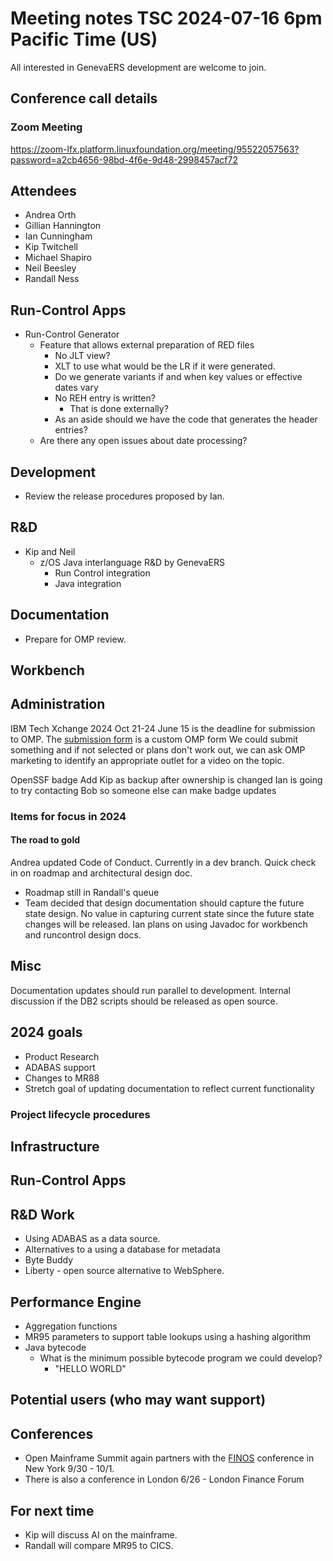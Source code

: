 # Meeting notes TSC 2024-07-16 6pm Pacific Time (US)
All interested in GenevaERS development are welcome to join.
## Conference call details
### Zoom Meeting
https://zoom-lfx.platform.linuxfoundation.org/meeting/95522057563?password=a2cb4656-98bd-4f6e-9d48-2998457acf72
## Attendees 
- Andrea Orth 
- Gillian Hannington 
- Ian Cunningham
- Kip Twitchell
- Michael Shapiro
- Neil Beesley 
- Randall Ness
<!-- 
- Bob McCormack 
- Eugene Morrow 
- Jeff Horner 
-->
## Run-Control Apps
- Run-Control Generator
  - Feature that allows external preparation of RED files 
    - No JLT view?
    - XLT to use what would be the LR if it were generated.
    - Do we generate variants if and when key values or effective dates vary
    - No REH entry is written? 
      - That is done externally?
    - As an aside should we have the code that generates the header entries?
  - Are there any open issues about date processing?  
  
## Development 
- Review the release procedures proposed by Ian. 
  
## R&D
- Kip and Neil
  - z/OS Java interlanguage R&D by GenevaERS 
    - Run Control integration
    - Java integration

## Documentation
- Prepare for OMP review. 

## Workbench


## Administration

IBM Tech Xchange 2024 Oct 21-24
June 15 is the deadline for submission to OMP. The [submission form](https://bit.ly/3Ur9lCj) is a custom OMP form
We could submit something and if not selected or plans don't work out, we can ask OMP marketing to identify an appropriate outlet for a video on the topic.

OpenSSF badge
Add Kip as backup after ownership is changed
Ian is going to try contacting Bob so someone else can make badge updates

### Items for focus in 2024

#### The road to gold
Andrea updated Code of Conduct. Currently in a dev branch.
Quick check in on roadmap and architectural design doc.
* Roadmap still in Randall's queue
* Team decided that design documentation should capture the future state design. No value in capturing current state since the future state changes will be released. Ian plans on using Javadoc for workbench and runcontrol design docs.

## Misc

Documentation updates should run parallel to development.
Internal discussion if the DB2 scripts should be released as open source.

## 2024 goals

- Product Research
- ADABAS support
- Changes to MR88
- Stretch goal of updating documentation to reflect current functionality

### Project lifecycle procedures
## Infrastructure
## Run-Control Apps
## R&D Work
- Using ADABAS as a data source.  
- Alternatives to a using a database for metadata
- Byte Buddy 
- Liberty - open source alternative to WebSphere.
## Performance Engine
- Aggregation functions
- MR95 parameters to support table lookups using a hashing algorithm  
- Java bytecode 
  - What is the minimum possible bytecode program we could develop?
    - "HELLO WORLD"
## Potential users (who may want support)


## Conferences

- Open Mainframe Summit again partners with the [FINOS](https://www.finos.org/) conference in New York 9/30 - 10/1.
- There is also a conference in London 6/26 - London Finance Forum

## For next time 
- Kip will discuss AI on the mainframe.
- Randall will compare MR95 to CICS. 
